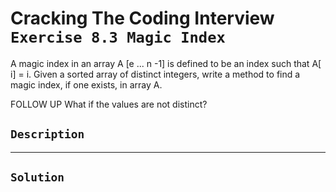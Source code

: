 # Cracking The Coding Interview `Exercise 8.3 Magic Index`

A magic index in an array A [e ... n -1] is defined to be an index such that A[ i] = i. Given a sorted array of distinct integers, write a method to find a magic index, if one exists, in array A.

FOLLOW UP
What if the values are not distinct?

## `Description`

---

## `Solution`